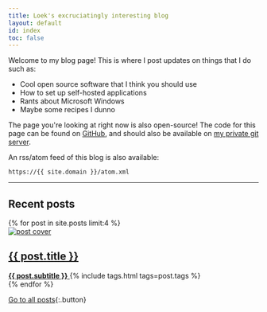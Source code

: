 ```yaml
---
title: Loek's excruciatingly interesting blog
layout: default
id: index
toc: false
---
```


Welcome to my blog page! This is where I post updates on things that I do such
as:

- Cool open source software that I think you should use
- How to set up self-hosted applications
- Rants about Microsoft Windows
- Maybe some recipes I dunno

The page you're looking at right now is also open-source! The code for this
page can be found on [GitHub](https://github.com/lonkaars/blog), and should
also be available on [my private git server](https://git.pipeframe.xyz).

An rss/atom feed of this blog is also available:
```
https://{{ site.domain }}/atom.xml
```

---

## Recent posts

<div class="recentPosts">
{% for post in site.posts limit:4 %}
    <div class="postCard">
        <a href="{{ post.url }}">
            <img src="{{ post.cover }}" alt="post cover" class="cover">
            <h2 class="title">{{ post.title }}</h2>
            <strong class="subtitle">{{ post.subtitle }}</strong>
        </a>
        {% include tags.html tags=post.tags %}
    </div>
{% endfor %}
</div>

[Go to all posts](/search){:.button}

